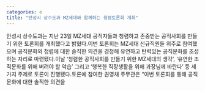 ```yaml
---
categories: e
title: "안성시 상수도과 MZ세대와 함께하는 청렴토론회 개최"
---
```

안성시 상수도과는 지난 23일 MZ세대 공직자들과 청렴하고 존중받는 공직사회를 만들기 위한 토론회를 개최했다고 밝혔다.이번 토론회는 MZ세대 신규직원들 위주로 참여했으며 공직문화와 청렴에 대한 솔직한 의견을 경청해 유연하고 탄력있는 공직문화를 조성하는 자리로 마련됐다.이날 ‘청렴한 공직사회를 만들기 위한 MZ세대의 생각’, ‘유연한 조직문화를 위해 버려야 할 악습’ 그리고 ‘행복한 직장생활을 위해 과장님께 바란다’ 등 세 가지 주제로 토론이 진행됐다.토론에 참여한 권영채 주무관은 “이번 토론회를 통해 공직문화에 대한 솔직한 의견을